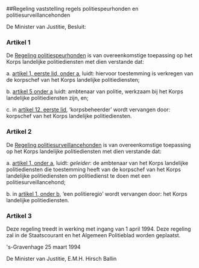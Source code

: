 <meta http-equiv='Content-Type' content='text/html; charset=utf-8' />

##Regeling vaststelling regels politiespeurhonden en politiesurveillancehonden

De Minister van Justitie,  Besluit:    

### Artikel  1  

De [Regeling politiespeurhonden](../../../../../../../../ministeriele-regeling/regeling/politiesurveillancehonden/1999/BWBR0010333/README.md) is van overeenkomstige toepassing op het Korps landelijke politiediensten met dien verstande dat: 

a. [artikel 1, eerste lid, onder a](../../../../../../../../ministeriele-regeling/regeling/politiesurveillancehonden/1999/BWBR0010333/README.md), luidt: hiervoor toestemming is verkregen van de korpschef van het Korps landelijke politiediensten; 

b. [artikel 5 onder a](../../../../../../../../ministeriele-regeling/regeling/politiesurveillancehonden/1999/BWBR0010333/README.md) luidt: ambtenaar van politie, werkzaam bij het Korps landelijke politiediensten zijn, en; 

c. in [artikel 12, eerste lid](../../../../../../../../ministeriele-regeling/regeling/politiesurveillancehonden/1999/BWBR0010333/README.md), ‘korpsbeheerder’ wordt vervangen door: korpschef van het Korps landelijke politiediensten.  

### Artikel  2  

De [Regeling politiesurveillancehonden](../../../../../../../../ministeriele-regeling/regeling/politiesurveillancehonden/1999/BWBR0010333/README.md) is van overeenkomstige toepassing op het Korps landelijke politiediensten met dien verstande dat: 

a. [artikel 1, onder a](../../../../../../../../ministeriele-regeling/regeling/politiesurveillancehonden/1999/BWBR0010333/README.md), luidt: *geleider*: de ambtenaar van het Korps landelijke politiediensten die toestemming heeft van de korpschef van het Korps landelijke politiediensten om politiedienst te doen met een politiesurveillancehond; 

b. in [artikel 1, onder b](../../../../../../../../ministeriele-regeling/regeling/politiesurveillancehonden/1999/BWBR0010333/README.md), ‘een politieregio’ wordt vervangen door: het Korps landelijke politiediensten.  

### Artikel  3  

Deze regeling treedt in werking met ingang van 1 april 1994. Deze regeling zal in de Staatscourant en het Algemeen Politieblad worden geplaatst. 

's-Gravenhage 
25 maart 1994    

De 
Minister van Justitie, 
E.M.H. Hirsch Ballin      
